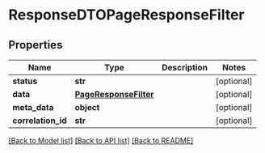 # ResponseDTOPageResponseFilter

## Properties
Name | Type | Description | Notes
------------ | ------------- | ------------- | -------------
**status** | **str** |  | [optional] 
**data** | [**PageResponseFilter**](PageResponseFilter.md) |  | [optional] 
**meta_data** | **object** |  | [optional] 
**correlation_id** | **str** |  | [optional] 

[[Back to Model list]](../README.md#documentation-for-models) [[Back to API list]](../README.md#documentation-for-api-endpoints) [[Back to README]](../README.md)

